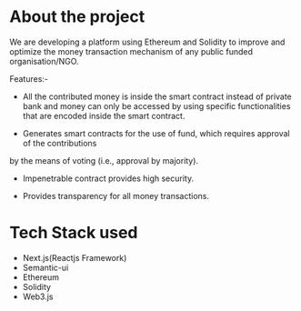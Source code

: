 # About the project
We are developing a platform using Ethereum and Solidity to improve and optimize the money transaction mechanism of any public funded organisation/NGO.

Features:-

* All the contributed money is inside the smart contract instead of private bank and money can only be accessed by using specific functionalities that are encoded inside the smart contract.

* Generates smart contracts for the use of fund, which requires approval of the contributions 
 
by the means of voting (i.e., approval by majority).
 
* Impenetrable contract provides high security.
 
* Provides transparency for all money transactions.

# Tech Stack used

* Next.js(Reactjs Framework)
* Semantic-ui
* Ethereum
* Solidity
* Web3.js

